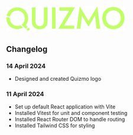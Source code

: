 # ![Quizmo logo](/logo-sm.png)

## Changelog

### 14 April 2024

- Designed and created Quizmo logo

### 11 April 2024

- Set up default React application with Vite
- Installed Vitest for unit and component testing
- Installed React Router DOM to handle routing
- Installed Tailwind CSS for styling
